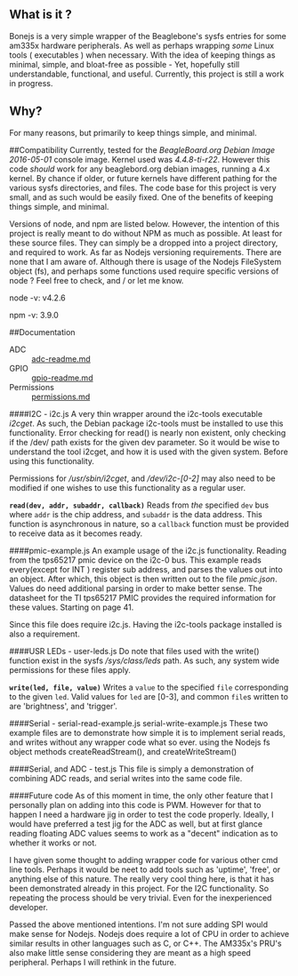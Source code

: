 ## What is it ?
Bonejs is a very simple wrapper of the Beaglebone's sysfs entries for some am335x
hardware peripherals.  As well as perhaps wrapping *some* Linux tools
( executables ) when necessary. With the idea of keeping things as minimal, simple,
and bloat-free as possible - Yet, hopefully still understandable, functional, and
useful. Currently, this project is still a work in progress.

## Why?
For many reasons, but primarily to keep things simple, and minimal.

##Compatibility
Currently, tested for the *BeagleBoard.org Debian Image 2016-05-01* console image. Kernel used was *4.4.8-ti-r22*. However this code *should* work for any beaglebord.org debian images, running a 4.x kernel. By chance if older, or future kernels have different pathing for the various sysfs directories, and files. The code base for this project is very small, and as such would be easily fixed. One of the benefits of keeping things simple, and minimal.

Versions of node, and npm are listed below. However, the intention of this project is really meant to do without NPM as much as possible. At least for these source files. They can simply be a dropped into a project directory, and required to work. As far as Nodejs versioning requirements. There are none that I am aware of. Although there is usage of the Nodejs FileSystem object (fs), and perhaps some functions used require specific versions of node ? Feel free to check, and / or let me know.

node -v: v4.2.6

npm -v: 3.9.0

##Documentation

<dl>
	<dt>ADC</dt>
	<dd><a href="https://github.com/wphermans/Bonejs/blob/master/documentation/adc-readme.md">adc-readme.md</a></dd>
	<dt>GPIO</dt>
	<dd><a href="https://github.com/wphermans/Bonejs/blob/master/documentation/gpio-readme.md">gpio-readme.md</a></dd>
	<dt>Permissions</dt>
	<dd><a href="https://github.com/wphermans/Bonejs/blob/master/documentation/permissions.md">permissions.md</a></dd>
</dl>


####I2C - i2c.js
A very thin wrapper around the i2c-tools executable *i2cget*. As such, the Debian
package i2c-tools must be installed to use this functionality. Error checking for
read() is nearly non existent, only checking if the /dev/ path exists for the
given dev parameter. So it would be wise to understand the tool i2cget, and how
it is used with the given system. Before using this functionality.

Permissions for */usr/sbin/i2cget*, and */dev/i2c-[0-2]* may also need to be modified if one wishes to use this functionality as a regular user.

**`read(dev, addr, subaddr, callback)`** Reads from *the* specified `dev` bus where `addr` is the chip address, and `subaddr` is the data address. This function is asynchronous in nature, so a `callback` function must be provided to receive data as it becomes ready.

####pmic-example.js
An example usage of the i2c.js functionality. Reading from the tps65217 pmic
device on the i2c-0 bus. This example reads every(except for INT ) register sub
address, and parses the values out into an object. After which, this object is
then written out to the file *pmic.json*. Values do need additional parsing in
order to make better sense. The datasheet for the TI tps65217 PMIC provides the
required information for these values. Starting on page 41.

Since this file does require i2c.js. Having the i2c-tools package installed is
also a requirement.

####USR LEDs - user-leds.js
Do note that files used with the write() function exist in the sysfs */sys/class/leds* path. As such, any system wide permissions for these files apply.

**`write(led, file, value)`** Writes a `value` to the specified `file` corresponding to the given `led`. Valid values for `led` are [0-3], and common `file`s written to are 'brightness', and 'trigger'.

####Serial - serial-read-example.js serial-write-example.js
These two example files are to demonstrate how simple it is to implement serial reads, and writes without any wrapper code what so ever. using the Nodejs fs object methods createReadStream(), and createWriteStream()

####Serial, and ADC - test.js
This file is simply a demonstration of combining ADC reads, and serial writes into the same code file.

####Future code
As of this moment in time, the only other feature that I personally plan on adding into this code is PWM. However for that to happen I need a hardware jig in order to test the code properly. Ideally, I would have preferred a test jig for the ADC as well, but at first glance reading floating ADC values seems to work as a "decent" indication as to whether it works or not.

I have given some thought to adding wrapper code for various other cmd line tools. Perhaps it would be neet to add tools such as 'uptime', 'free', or anything else of this nature. The really very cool thing here, is that it has been demonstrated already in this project. For the I2C functionality. So repeating the process should be very trivial. Even for the inexperienced developer.

Passed the above mentioned intentions. I'm not sure adding SPI would make sense for Nodejs. Nodejs does require a lot of CPU in order to achieve similar results in other languages such as C, or C++. The AM335x's PRU's also make little sense considering they are meant as a high speed peripheral. Perhaps I will rethink in the future.